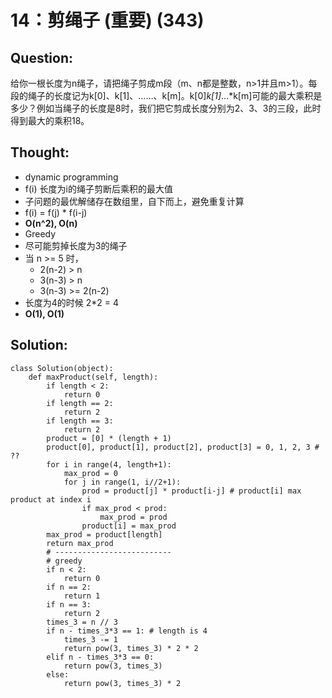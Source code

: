 # 14：剪绳子 \(重要\) \(343\)

## Question:

给你一根长度为n绳子，请把绳子剪成m段（m、n都是整数，n&gt;1并且m&gt;1）。每段的绳子的长度记为k\[0\]、k\[1\]、……、k\[m\]。k\[0\]_k\[1\]_…\*k\[m\]可能的最大乘积是多少？例如当绳子的长度是8时，我们把它剪成长度分别为2、3、3的三段，此时得到最大的乘积18。

## Thought:

* dynamic programming
* f\(i\) 长度为i的绳子剪断后乘积的最大值
* 子问题的最优解储存在数组里，自下而上，避免重复计算
* f\(i\) = f\(j\) \* f\(i-j\)
* **O\(n^2\), O\(n\)**
* Greedy
* 尽可能剪掉长度为3的绳子
* 当 n &gt;= 5 时，
  * 2\(n-2\) &gt; n
  * 3\(n-3\) &gt; n
  * 3\(n-3\) &gt;= 2\(n-2\)
* 长度为4的时候 2\*2 = 4
* **O\(1\), O\(1\)**

## Solution:

```text
class Solution(object):
    def maxProduct(self, length):
        if length < 2:
            return 0
        if length == 2:
            return 2
        if length == 3:
            return 2
        product = [0] * (length + 1)
        product[0], product[1], product[2], product[3] = 0, 1, 2, 3 # ??
        for i in range(4, length+1):
            max_prod = 0
            for j in range(1, i//2+1):
                prod = product[j] * product[i-j] # product[i] max product at index i
                if max_prod < prod:
                    max_prod = prod
                product[i] = max_prod
        max_prod = product[length]
        return max_prod
        # --------------------------
        # greedy
        if n < 2:
            return 0
        if n == 2:
            return 1
        if n == 3:
            return 2
        times_3 = n // 3
        if n - times_3*3 == 1: # length is 4
            times_3 -= 1
            return pow(3, times_3) * 2 * 2
        elif n - times_3*3 == 0:
            return pow(3, times_3)
        else:
            return pow(3, times_3) * 2
        
```

